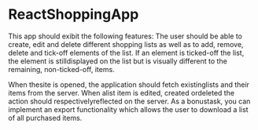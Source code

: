 # ReactShoppingApp
This app should exibit the following features: 
The user should be able to create, edit and delete different shopping lists as well as to add, remove, delete and tick-off elements of the list.
If an element is ticked-off the list, the element is stilldisplayed on the list but is visually different to the remaining, non-ticked-off, items.

When thesite is opened, the application should fetch existinglists and their items from the server.
When alist item is edited, created ordeleted the action should respectivelyreflected on the server.
As a bonustask, you can implement an export functionality which allows the user to download a list of all purchased items. 
